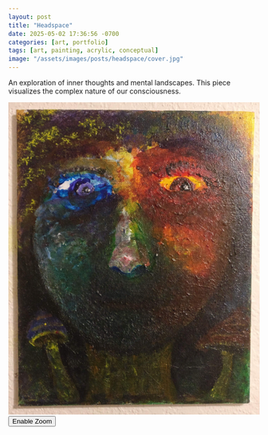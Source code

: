```yaml
---
layout: post
title: "Headspace"
date: 2025-05-02 17:36:56 -0700
categories: [art, portfolio]
tags: [art, painting, acrylic, conceptual]
image: "/assets/images/posts/headspace/cover.jpg"
---
```


An exploration of inner thoughts and mental landscapes. This piece visualizes the complex nature of our consciousness.

<div class="magnify-container">
  <img src="/assets/images/posts/headspace/cover.jpg" alt="Headspace" class="main-image">
  <div class="magnifying-glass"></div>
  <button class="magnify-toggle">Enable Zoom</button>
</div>
